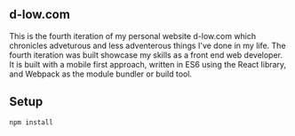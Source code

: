 d-low.com 
---
 
This is the fourth iteration of my personal website d-low.com which chronicles
adveturous and less adventerous things I've done in my life. The fourth 
iteration was built showcase my skills as a front end web developer. It is 
built with a mobile first approach, written in ES6 using the React library, and
Webpack as the module bundler or build tool.
 
 
Setup
---
 
```
npm install
```
